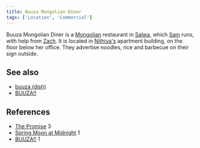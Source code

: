```yaml
---
title: Buuza Mongolian Diner
tags: ['Location', 'Commercial']
---
```

Buuza Mongolian Diner is a [Mongolian](/_wiki/mongolia.md) restaurant in [Salwa](/_wiki/salwa.md), which [Sam](/_wiki/sam.md) runs, with help from [Zach](/_wiki/zach.md). It is located in [Nithiya's](/_wiki/nithiya.md) apartment building, on the floor below her office. They advertise noodles, rice and barbecue on their sign outside.

## See also
- [buuza (dish)](/_wiki/buuza-dish.md)
- [BUUZA!!](/_wiki/buuza.md)

## References
- [The Promise](/_wiki/the-promise.md) 3
- [Spring Moon at Midnight](/_wiki/spring-moon-at-midnight.md) 1
- [BUUZA!!](/_wiki/buuza.md) 1
